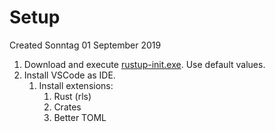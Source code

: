# Setup
Created Sonntag 01 September 2019


1. Download and execute [rustup-init.exe](https://www.rust-lang.org/tools/install). Use default values.
2. Install VSCode as IDE.
	1. Install extensions:
		1. Rust (rls)
		2. Crates
		3. Better TOML


